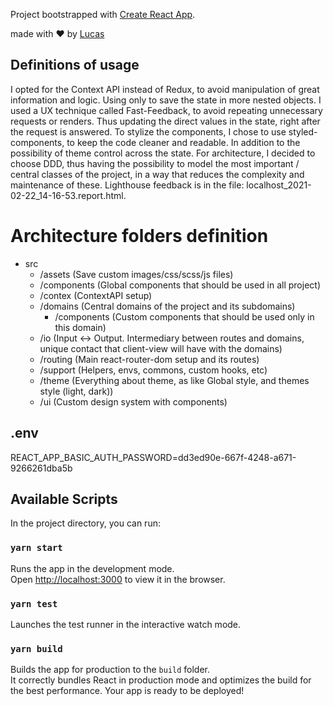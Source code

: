 Project bootstrapped with [Create React App](https://github.com/facebook/create-react-app).

made with ❤️ by [Lucas](https://www.linkedin.com/in/lucas-tiberio/)

## Definitions of usage

I opted for the Context API instead of Redux, to avoid manipulation of great information and logic. Using only to save the state in more nested objects.
I used a UX technique called Fast-Feedback, to avoid repeating unnecessary requests or renders. Thus updating the direct values ​​in the state, right after the request is answered.
To stylize the components, I chose to use styled-components, to keep the code cleaner and readable. In addition to the possibility of theme control across the state.
For architecture, I decided to choose DDD, thus having the possibility to model the most important / central classes of the project, in a way that reduces the complexity and maintenance of these.
Lighthouse feedback is in the file: localhost_2021-02-22_14-16-53.report.html.

# Architecture folders definition

- src
  - /assets (Save custom images/css/scss/js files)
  - /components (Global components that should be used in all project)
  - /contex (ContextAPI setup)
  - /domains (Central domains of the project and its subdomains)
    - /components (Custom components that should be used only in this domain)
  - /io (Input <-> Output. Intermediary between routes and domains, unique contact that client-view will have with the domains)
  - /routing (Main react-router-dom setup and its routes)
  - /support (Helpers, envs, commons, custom hooks, etc)
  - /theme (Everything about theme, as like Global style, and themes style (light, dark))
  - /ui (Custom design system with components)

## .env

REACT_APP_BASIC_AUTH_PASSWORD=dd3ed90e-667f-4248-a671-9266261dba5b

## Available Scripts

In the project directory, you can run:

### `yarn start`

Runs the app in the development mode.<br />
Open [http://localhost:3000](http://localhost:3000) to view it in the browser.

### `yarn test`

Launches the test runner in the interactive watch mode.<br />

### `yarn build`

Builds the app for production to the `build` folder.<br />
It correctly bundles React in production mode and optimizes the build for the best performance.
Your app is ready to be deployed!
